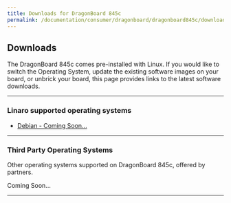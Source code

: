 ```yaml
---
title: Downloads for DragonBoard 845c
permalink: /documentation/consumer/dragonboard/dragonboard845c/downloads/
---
```

## Downloads

The DragonBoard 845c comes pre-installed with Linux. If you would like to switch the Operating System, update the existing software images on your board, or unbrick your board, this page provides links to the latest software downloads.

***

### Linaro supported operating systems

- [Debian - Coming Soon...](debian.md)

***

### Third Party Operating Systems

Other operating systems supported on DragonBoard 845c, offered by partners.

Coming Soon... 

***
